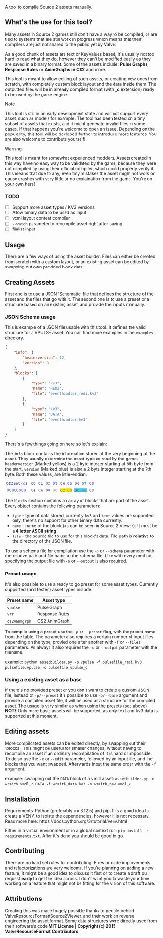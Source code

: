 A tool to compile Source 2 assets manually.

## What's the use for this tool?
Many assets in Source 2 games still don't have a way to be compiled, or are tied to systems that are still work in progress which means that their compilers are just not shared to the public yet by Valve. 

As a good chunk of assets are text or KeyValues based, it's usually not too hard to read what they do, however they can't be modified easily as they are saved in a binary format. Some of the assets include: **Pulse Graphs**, **Response Rules** or **AnimGraphs in CS2** and more.

This tool is meant to allow editing of such assets, or creating new ones from scratch, with completely custom block layout and the data inside them. The outputted files will be in already compiled format (with **_c** extension) ready to be used by the game engine.

> [!NOTE]
> This tool is still in an early development state and will not support every asset, such as models for example. The tool has been tested on a tiny subset of assets that exists, and it might generate invalid files in some cases. If that happens you're welcome to open an issue. Depending on the popularity, this tool will be devloped further to introduce more features. You are also welcome to contribute yourself!

> [!WARNING]
> This tool is meant for somewhat experienced modders. Assets created in this way have no easy way to be validated by the game, because they were not compiled by using their official compiler, which could properly verify it. This means that due to any, even tiny mistakes the asset might not work or cause crashes with very little or no explaination from the game. You're on your own here!

### TODO
- [ ] Support more asset types / KV3 versions
- [ ] Allow binary data to be used as input
- [ ] vxml layout content compiler
- [ ] `--watch` parameter to recompile asset right after saving
- [ ] filelist input

## Usage
There are a few ways of using the asset builder. Files can either be created from scratch with a custom layout, or an existing asset can be edited by swapping out own provided block data.

## Creating Assets
First one is to use a JSON 'Schematic' file that defines the structure of the asset and the files that go with it. The second one is to use a preset or a structure based on an existing asset, and provide the inputs manually.
### JSON Schema usage
This is example of a JSON file usable with this tool. It defines the valid structure for a VPULSE asset.
You can find more examples in the `examples` directory.
```json
{
    "info": {
        "headerversion": 12,
        "version": 0
    },
    "blocks": [
        {
            "type": "kv3",
            "name": "RED2",
            "file": "eventhandler_redi.kv3"
        },
        {
            "type": "kv3",
            "name": "DATA",
            "file": "eventhandler.kv3"
        }
    ]
}
```
There's a few things going on here so let's explain:

The `info` block contains the information stored at the very beginning of the asset. They usually determine the asset type as read by the game. `headerversion` (Marked yellow) is a 2 byte integer starting at 5th byte from the start, `version` (Marked blue) is also a 2 byte integer starting at the 7th byte. Both these values, are little-endian.

![](img/asset_hex.png)

The `blocks` section contains an array of blocks that are part of the asset. Every object contains the following parameters:

- `type` - type of data stored, currently `kv3` and `text` values are supported only, there's no support for other binary data currently.
- `name` - name of the block (as can be seen in Source 2 Viewer). It must be a **4 letter ASCII string**.
- `file` - the source file to use for this block's data. File path is **relative** to the directory of the JSON file.

To use a schema file for compilation use the `-s` or `--schema` parameter with the relative path and file name to the schema file. Like with every method, specifying the output file with `-o` or `--output` is also required.

### Preset usage
It's also possible to use a ready to go preset for some asset types.
Currently supported (and tested) asset types include:

| Preset name | Asset type |
| ---- | ----------- |
| `vpulse` | Pulse Graph |
| `vrr` | Response Rules |
| `cs2vanmgrph` | CS2 AnimGraph |

To compile using a preset use the `-p` or `--preset` flag, with the preset name from the table. The parameter also requires a certain number of input files depending on the type, provied one after another with `-f` or `--files` parameters. As always it also requires the `-o` or `--output` parameter with the filename.

example:
`python assetbuilder.py -p vpulse -f pulsefile_redi.kv3 pulsefile.vpulse -o pulsefile.vpulse_c`

### Using a existing asset as a base
If there's no provided preset or you don't want to create a custom JSON file, instead of `-p/--preset` it's possible to use `-b/--base` argument and provide a compiled asset file, it will be used as a structure for the compiled asset. The usage is very similar as when using the presets (see above).
**NOTE** Only more basic assets will be supported, as only text and kv3 data is supported at this moment.

## Editing assets
More compilcated assets can be edited directly, by swapping out their 'blocks'. This might be useful for smaller changes, without having to recompile an asset if an ordinary recompilation of it is hard or impossible. To do so use the `-e` or `--edit` parameter, followed by an input file, and the blocks that you want swapped. Afterwards input the same order with the `-f` argument.

example: swapping out the `DATA` block of a vmdl asset:
`assetbuilder.py -e wraith.vmdl_c DATA -f wraith_data.kv3 -o wraith_new.vmdl_c`

## Installation
Requirements: Python (preferably >= 3.12.5) and pip.
It is a good idea to create a VENV, to isolate the dependencies, however it is not necessary. Read more here:
https://docs.python.org/3/tutorial/venv.html

Either in a virtual environment or in a global context run:
`pip install -r requirements.txt`. After it's done you should be good to go.

## Contributing
There are no hard set rules for contributing. Fixes or code improvements and refactorizations are very welcome. If you're planning on adding a new feature, it might be a good idea to discuss it first or to create a draft pull request **early** to get the idea across.
 I don't want you to waste your time working on a feature that might not be fitting for the vision of this software.

## Attributions
Creating this was made hugely possible thanks to people behind ValveResourceFormat/Source2Viewer, and their work on reverse engineering the asset format. Some data structures were directly used from their software's code **MIT License | Copyright (c) 2015 ValveResourceFormat Contributors**